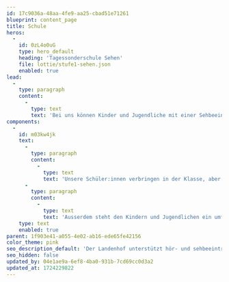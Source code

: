 ```yaml
---
id: 17c9036a-48aa-4fe9-aa25-cbad51e71261
blueprint: content_page
title: Schule
heros:
  -
    id: 0zL4o0uG
    type: hero_default
    heading: 'Tagessonderschule Sehen'
    file: lottie/stufe1-sehen.json
    enabled: true
lead:
  -
    type: paragraph
    content:
      -
        type: text
        text: 'Bei uns können Kinder und Jugendliche mit einer Sehbeeinträchtigung oder solche mit einer zerebralen visuellen Wahrnehmungsstörung (CVI) die Primarschule (Zyklus 1-2) und die Oberstufe (Zyklus 3) der Aargauer Volksschule besuchen.'
components:
  -
    id: m03kw4jk
    text:
      -
        type: paragraph
        content:
          -
            type: text
            text: 'Unsere Schüler:innen verbringen in der Klasse, aber auch als Tageshort-Schüler:innen viel gemeinsame Zeit mit anderen Sehbeeinträchtigten.'
      -
        type: paragraph
        content:
          -
            type: text
            text: 'Ausserdem steht den Kindern und Jugendlichen ein umfassendes Therapie- und Beratungsangebot zur Verfügung, das sie in ihrer Entwicklung unterstützt und fördert.'
    type: text
    enabled: true
parent: 1f903e41-a055-4e02-ab16-ede65fe42156
color_theme: pink
seo_description_default: 'Der Landenhof unterstützt hör- und sehbeeinträchtigte Kinder & Jugendliche in ihrem selbstbestimmten Leben durch Förderung ihrer Fähigkeiten & Entwicklung'
seo_hidden: false
updated_by: 04e1ae9a-6ef8-4ba0-931b-7cd69cc0d3a2
updated_at: 1724229822
---
```

